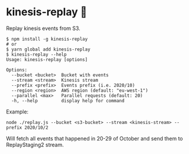 # kinesis-replay 🔁

Replay kinesis events from S3.

```
$ npm install -g kinesis-replay
# or
$ yarn global add kinesis-replay
$ kinesis-replay --help
Usage: kinesis-replay [options]

Options:
  --bucket <bucket>  Bucket with events
  --stream <stream>  Kinesis stream
  --prefix <prefix>  Events prefix (i.e. 2020/10)
  --region <region>  AWS region (default: "eu-west-1")
  --parallel <max>   Parallel requests (default: 20)
  -h, --help         display help for command
```

Example:

```
node ./replay.js --bucket <s3-bucket> --stream <kinesis-stream> --prefix 2020/10/2
```

Will fetch all events that happened in 20-29 of October and send them to ReplayStaging2 stream.
